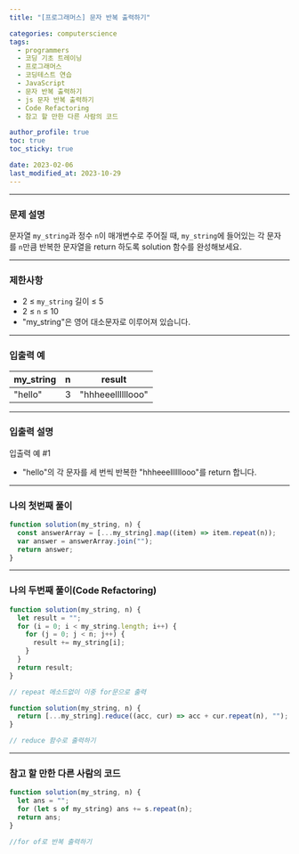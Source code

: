 ```yaml
---
title: "[프로그래머스] 문자 반복 출력하기"

categories: computerscience
tags:
  - programmers
  - 코딩 기초 트레이닝
  - 프로그래머스
  - 코딩테스트 연습
  - JavaScript
  - 문자 반복 출력하기
  - js 문자 반복 출력하기
  - Code Refactoring
  - 참고 할 만한 다른 사람의 코드

author_profile: true
toc: true
toc_sticky: true

date: 2023-02-06
last_modified_at: 2023-10-29
---
```


---

### 문제 설명

문자열 `my_string`과 정수 `n`이 매개변수로 주어질 때, `my_string`에 들어있는 각 문자를 `n`만큼 반복한 문자열을 return 하도록 solution 함수를 완성해보세요.

---

### 제한사항

- 2 ≤ `my_string` 길이 ≤ 5
- 2 ≤ `n` ≤ 10
- "my_string"은 영어 대소문자로 이루어져 있습니다.

---

### 입출력 예

| my_string | n   | result            |
| --------- | --- | ----------------- |
| "hello"   | 3   | "hhheeellllllooo" |

---

### 입출력 설명

입출력 예 #1

- "hello"의 각 문자를 세 번씩 반복한 "hhheeellllllooo"를 return 합니다.

---

### 나의 첫번째 풀이

```jsx
function solution(my_string, n) {
  const answerArray = [...my_string].map((item) => item.repeat(n));
  var answer = answerArray.join("");
  return answer;
}
```

---

### 나의 두번째 풀이(Code Refactoring)

```jsx
function solution(my_string, n) {
  let result = "";
  for (i = 0; i < my_string.length; i++) {
    for (j = 0; j < n; j++) {
      result += my_string[i];
    }
  }
  return result;
}

// repeat 메소드없이 이중 for문으로 출력

function solution(my_string, n) {
  return [...my_string].reduce((acc, cur) => acc + cur.repeat(n), "");
}

// reduce 함수로 출력하기
```

---

### 참고 할 만한 다른 사람의 코드

```jsx
function solution(my_string, n) {
  let ans = "";
  for (let s of my_string) ans += s.repeat(n);
  return ans;
}

//for of로 반복 출력하기
```
